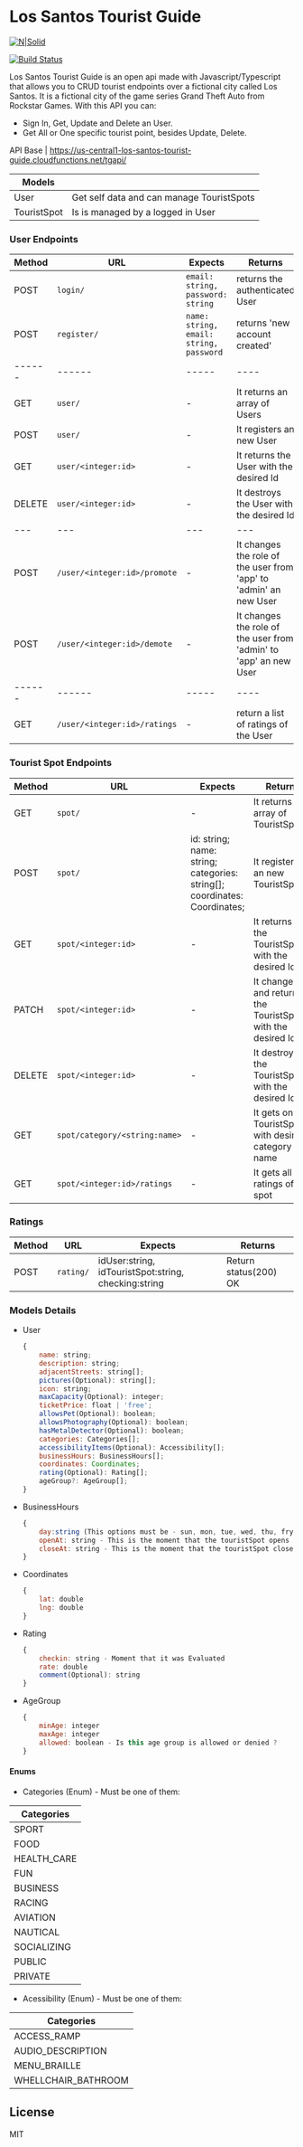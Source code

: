 # Los Santos Tourist Guide

[![N|Solid](https://cldup.com/dTxpPi9lDf.thumb.png)](https://nodesource.com/products/nsolid)

[![Build Status](https://travis-ci.org/joemccann/dillinger.svg?branch=master)](https://travis-ci.org/joemccann/dillinger)

Los Santos Tourist Guide is an open api made with Javascript/Typescript that allows you to CRUD tourist endpoints over a fictional city called Los Santos. It is a fictional city of the game series Grand Theft Auto from Rockstar Games. With this API you can:

  - Sign In, Get, Update and Delete an User.
  - Get All or One specific tourist point, besides Update, Delete.


API Base | https://us-central1-los-santos-tourist-guide.cloudfunctions.net/tgapi/

| Models |  |
| ------ | ------ |
| User | Get self data and can manage TouristSpots |
| TouristSpot | Is is managed by a logged in User |

### User Endpoints
| Method | URL | Expects | Returns 
| ------ | ------ | -------- | ------ |
| POST | ```login/``` | ```email: string, password: string``` | returns the authenticated User |
| POST | ```register/``` | ```name: string, email: string, password``` | returns 'new account created' |
| ------ | ------ | ----- | ---- |
| GET | ```user/``` | - | It returns an array of Users |
| POST | ```user/``` | - | It registers an new User |
| GET | ```user/<integer:id>``` | - | It returns the User with the desired Id |
| DELETE | ```user/<integer:id>``` | - | It destroys the User with the desired Id |
| --- | --- | --- | --- |
| POST | ```/user/<integer:id>/promote``` | - | It changes the role of the user from 'app' to 'admin' an new User |
| POST | ```/user/<integer:id>/demote``` | - | It changes the role of the user from 'admin' to 'app' an new User |
| ------ | ------ | ----- | ---- |
| GET | ```/user/<integer:id>/ratings``` | - | return a list of ratings of the User |

### Tourist Spot Endpoints
| Method | URL | Expects | Return |
| ------ | ------ | ----- | ----- |
| GET | ```spot/``` | - | It returns an array of TouristSpot.|
| POST | ```spot/``` | id: string; name: string; categories: string[]; coordinates: Coordinates; | It registers an new TouristSpot |
| GET | ```spot/<integer:id>``` | - | It returns the TouristSpot with the desired Id |
| PATCH | ```spot/<integer:id>``` | - | It changes and returns the TouristSpot with the desired Id |
| DELETE | ```spot/<integer:id>``` | - | It destroys the TouristSpot with the desired Id |get /spot/category/:name
| GET | ```spot/category/<string:name>``` | - | It gets only TouristSpots with desired category name |
| GET | ```spot/<integer:id>/ratings``` | - | It gets all ratings of a spot |

### Ratings
| Method | URL | Expects | Returns 
| ------ | ------ | -------- | ------ |
| POST | ```rating/``` | idUser:string, idTouristSpot:string, checking:string | Return status(200) OK

### Models Details

* User
	```js
	{
		name: string;
		description: string;
		adjacentStreets: string[];
		pictures(Optional): string[];
		icon: string;
		maxCapacity(Optional): integer;
		ticketPrice: float | 'free';
		allowsPet(Optional): boolean;
		allowsPhotography(Optional): boolean;
		hasMetalDetector(Optional): boolean;
		categories: Categories[];
		accessibilityItems(Optional): Accessibility[];
		businessHours: BusinessHours[];
		coordinates: Coordinates;
		rating(Optional): Rating[];
		ageGroup?: AgeGroup[];
	}
	```

* BusinessHours
	```js
	{
		day:string (This options must be - sun, mon, tue, wed, thu, fry, sat )
		openAt: string - This is the moment that the touristSpot opens
		closeAt: string - This is the moment that the touristSpot closes
	}
	```

* Coordinates
	```js
	{
		lat: double
		lng: double
	}
	```

* Rating
	```js
	{
		checkin: string - Moment that it was Evaluated
		rate: double
		comment(Optional): string
	}
	```

* AgeGroup
	```js
	{
		minAge: integer
		maxAge: integer
		allowed: boolean - Is this age group is allowed or denied ?
	}
	```
    
#### Enums
* Categories (Enum) - Must be one of them:

| Categories |
| ----- |
| SPORT |
| FOOD |
| HEALTH_CARE |
| FUN |
| BUSINESS |
| RACING |
| AVIATION |
| NAUTICAL |
| SOCIALIZING |
| PUBLIC |
| PRIVATE |

* Acessibility (Enum) - Must be one of them:

| Categories |
| ------ |
| ACCESS_RAMP |
| AUDIO_DESCRIPTION |
| MENU_BRAILLE |
| WHELLCHAIR_BATHROOM |

License
----

MIT
